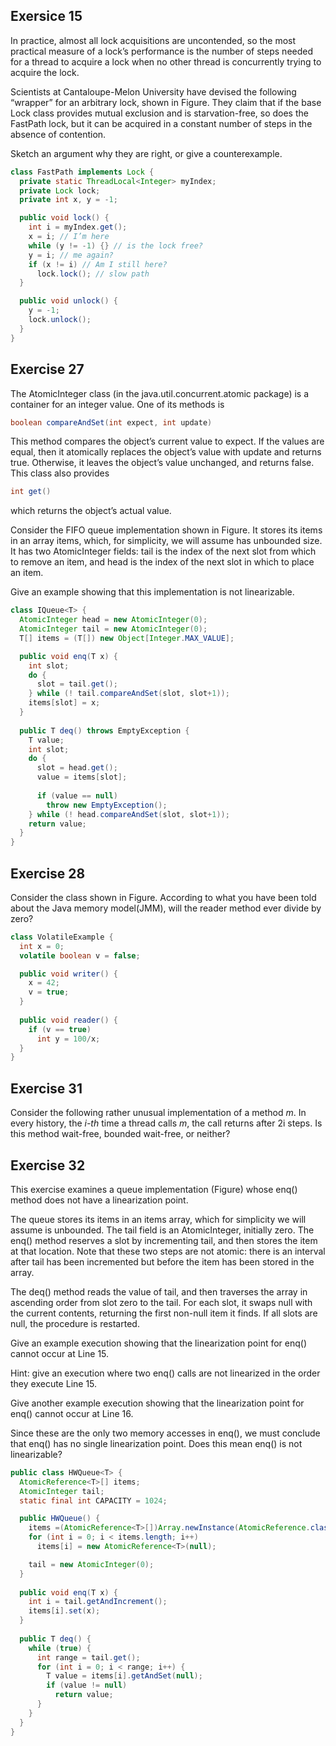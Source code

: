 ## Exersice 15
In practice, almost all lock acquisitions are uncontended, so the most practical measure of a lock’s performance is the number of steps needed for a thread to acquire a lock when no other thread is concurrently trying to acquire the lock.

Scientists at Cantaloupe-Melon University have devised the following “wrapper” for an arbitrary lock, shown in Figure. They claim that if the base Lock class provides mutual exclusion and is starvation-free, so does the FastPath lock, but it can be acquired in a constant number of steps in the absence of contention.

Sketch an argument why they are right, or give a counterexample.

``` JAVA
class FastPath implements Lock {
  private static ThreadLocal<Integer> myIndex;
  private Lock lock;
  private int x, y = -1;

  public void lock() {
    int i = myIndex.get();
    x = i; // I’m here
    while (y != -1) {} // is the lock free?
    y = i; // me again?
    if (x != i) // Am I still here?
      lock.lock(); // slow path
  }

  public void unlock() {
    y = -1;
    lock.unlock();
  }
}
```

## Exercise 27
The AtomicInteger class (in the java.util.concurrent.atomic package) is a container for an integer value. One of its methods is

``` JAVA
boolean compareAndSet(int expect, int update)
```

This method compares the object’s current value to expect. If the values are equal, then it atomically replaces the object’s value with update and returns true. Otherwise, it leaves the object’s value unchanged, and returns false. This class also provides

``` JAVA
int get()
```

which returns the object’s actual value.

Consider the FIFO queue implementation shown in Figure. It stores its items in an array items, which, for simplicity, we will assume has unbounded size. It has two AtomicInteger fields: tail is the index of the next slot from which to remove an item, and head is the index of the next slot in which to place an item.

Give an example showing that this implementation is not linearizable.

``` JAVA
class IQueue<T> {
  AtomicInteger head = new AtomicInteger(0);
  AtomicInteger tail = new AtomicInteger(0);
  T[] items = (T[]) new Object[Integer.MAX_VALUE];

  public void enq(T x) {
    int slot;
    do {
      slot = tail.get();
    } while (! tail.compareAndSet(slot, slot+1));
    items[slot] = x;
  }
  
  public T deq() throws EmptyException {
    T value;
    int slot;
    do {
      slot = head.get();
      value = items[slot];
    
      if (value == null)
        throw new EmptyException();
    } while (! head.compareAndSet(slot, slot+1));
    return value;
  }
}
```

## Exercise 28
Consider the class shown in Figure. According to what you have been told about the Java memory model(JMM), will the reader method ever divide by zero?

``` JAVA
class VolatileExample {
  int x = 0;
  volatile boolean v = false;

  public void writer() {
    x = 42;
    v = true;
  }
  
  public void reader() {
    if (v == true)
      int y = 100/x;
  }
}
```

## Exercise 31
Consider the following rather unusual implementation of a method _m_. In every history, the _i-th_ time a thread calls _m_, the call returns after 2i steps. Is this method wait-free, bounded wait-free, or neither?

## Exercise 32
This exercise examines a queue implementation (Figure) whose enq() method does not have a linearization point.

The queue stores its items in an items array, which for simplicity we will assume is unbounded. The tail field is an AtomicInteger, initially zero. The enq() method reserves a slot by incrementing tail, and then stores the item at that location. Note that these two steps are not atomic: there is an interval after tail has been incremented but before the item has been stored in the array.

The deq() method reads the value of tail, and then traverses the array in ascending order from slot zero to the tail. For each slot, it swaps null with the current contents, returning the first non-null item it finds. If all slots are null, the procedure is restarted.

Give an example execution showing that the linearization point for enq() cannot occur at Line 15.

Hint: give an execution where two enq() calls are not linearized in the order they execute Line 15.

Give another example execution showing that the linearization point for enq() cannot occur at Line 16.

Since these are the only two memory accesses in enq(), we must conclude that enq() has no single linearization point. Does this mean enq() is not linearizable?

``` JAVA
public class HWQueue<T> {
  AtomicReference<T>[] items;
  AtomicInteger tail;
  static final int CAPACITY = 1024;

  public HWQueue() {
    items =(AtomicReference<T>[])Array.newInstance(AtomicReference.class, CAPACITY);
    for (int i = 0; i < items.length; i++)
      items[i] = new AtomicReference<T>(null);

    tail = new AtomicInteger(0);
  }
  
  public void enq(T x) {
    int i = tail.getAndIncrement();
    items[i].set(x);
  }
  
  public T deq() {
    while (true) {
      int range = tail.get();
      for (int i = 0; i < range; i++) {
        T value = items[i].getAndSet(null);
        if (value != null)
          return value;
      }
    }
  }
}
```
